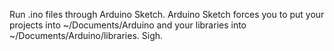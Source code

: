 Run .ino files through Arduino Sketch.
Arduino Sketch forces you to put your projects into ~/Documents/Arduino and your libraries into ~/Documents/Arduino/libraries.
Sigh.

